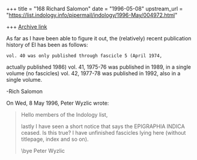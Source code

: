 +++
title = "168 Richard Salomon"
date = "1996-05-08"
upstream_url = "https://list.indology.info/pipermail/indology/1996-May/004972.html"

+++
[Archive link](https://list.indology.info/pipermail/indology/1996-May/004972.html)

As far as I have been able to figure it out, the (relatively) recent
publication history of EI has been as follows:

	vol. 40 was only published through fascicle 5 (April 1974,
actually published 1986)
	vol. 41, 1975-76 was published in 1989, in a single volume (no
fascicles)
	vol. 42, 1977-78 was published in 1992, also in a single volume.

-Rich Salomon


On Wed, 8 May 1996, Peter Wyzlic wrote:

>
> Hello members of the Indology list,
>
> lastly I have seen a short notice that says the EPIGRAPHIA INDICA ceased. Is
> this true? I have unfinished fascicles lying here (without titlepage, index
> and so on).
>
> \bye
> Peter Wyzlic
>
>
>
>
>





